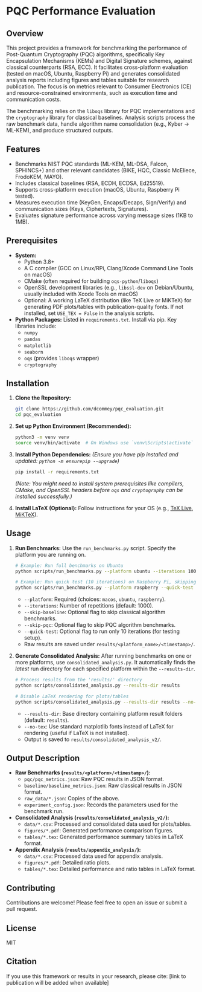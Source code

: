 # PQC Performance Evaluation

## Overview

This project provides a framework for benchmarking the performance of Post-Quantum Cryptography (PQC) algorithms, specifically Key Encapsulation Mechanisms (KEMs) and Digital Signature schemes, against classical counterparts (RSA, ECC). It facilitates cross-platform evaluation (tested on macOS, Ubuntu, Raspberry Pi) and generates consolidated analysis reports including figures and tables suitable for research publication. The focus is on metrics relevant to Consumer Electronics (CE) and resource-constrained environments, such as execution time and communication costs.

The benchmarking relies on the `liboqs` library for PQC implementations and the `cryptography` library for classical baselines. Analysis scripts process the raw benchmark data, handle algorithm name consolidation (e.g., Kyber -> ML-KEM), and produce structured outputs.

## Features

*   Benchmarks NIST PQC standards (ML-KEM, ML-DSA, Falcon, SPHINCS+) and other relevant candidates (BIKE, HQC, Classic McEliece, FrodoKEM, MAYO).
*   Includes classical baselines (RSA, ECDH, ECDSA, Ed25519).
*   Supports cross-platform execution (macOS, Ubuntu, Raspberry Pi tested).
*   Measures execution time (KeyGen, Encaps/Decaps, Sign/Verify) and communication sizes (Keys, Ciphertexts, Signatures).
*   Evaluates signature performance across varying message sizes (1KB to 1MB).

## Prerequisites

*   **System:**
    *   Python 3.8+
    *   A C compiler (GCC on Linux/RPi, Clang/Xcode Command Line Tools on macOS)
    *   CMake (often required for building `oqs-python`/`liboqs`)
    *   OpenSSL development libraries (e.g., `libssl-dev` on Debian/Ubuntu, usually included with Xcode Tools on macOS)
    *   Optional: A working LaTeX distribution (like TeX Live or MiKTeX) for generating PDF plots/tables with publication-quality fonts. If not installed, set `USE_TEX = False` in the analysis scripts.
*   **Python Packages:** Listed in `requirements.txt`. Install via pip. Key libraries include:
    *   `numpy`
    *   `pandas`
    *   `matplotlib`
    *   `seaborn`
    *   `oqs` (provides `liboqs` wrapper)
    *   `cryptography`

## Installation

1.  **Clone the Repository:**
    ```bash
    git clone https://github.com/dcommey/pqc_evaluation.git
    cd pqc_evaluation
    ```

2.  **Set up Python Environment (Recommended):**
    ```bash
    python3 -m venv venv
    source venv/bin/activate  # On Windows use `venv\Scripts\activate`
    ```

3.  **Install Python Dependencies:**
    *(Ensure you have pip installed and updated: `python -m ensurepip --upgrade`)*
    ```bash
    pip install -r requirements.txt
    ```
    *(Note: You might need to install system prerequisites like compilers, CMake, and OpenSSL headers before `oqs` and `cryptography` can be installed successfully.)*

4.  **Install LaTeX (Optional):** Follow instructions for your OS (e.g., [TeX Live](https://www.tug.org/texlive/), [MiKTeX](https://miktex.org/)).

## Usage

1.  **Run Benchmarks:**
    Use the `run_benchmarks.py` script. Specify the platform you are running on.
    ```bash
    # Example: Run full benchmarks on Ubuntu
    python scripts/run_benchmarks.py --platform ubuntu --iterations 1000

    # Example: Run quick test (10 iterations) on Raspberry Pi, skipping baseline
    python scripts/run_benchmarks.py --platform raspberry --quick-test --skip-baseline
    ```
    *   `--platform`: Required (choices: `macos`, `ubuntu`, `raspberry`).
    *   `--iterations`: Number of repetitions (default: 1000).
    *   `--skip-baseline`: Optional flag to skip classical algorithm benchmarks.
    *   `--skip-pqc`: Optional flag to skip PQC algorithm benchmarks.
    *   `--quick-test`: Optional flag to run only 10 iterations (for testing setup).
    *   Raw results are saved under `results/<platform_name>/<timestamp>/`.

2.  **Generate Consolidated Analysis:**
    After running benchmarks on one or more platforms, use `consolidated_analysis.py`. It automatically finds the *latest* run directory for each specified platform within the `--results-dir`.
    ```bash
    # Process results from the 'results/' directory
    python scripts/consolidated_analysis.py --results-dir results

    # Disable LaTeX rendering for plots/tables
    python scripts/consolidated_analysis.py --results-dir results --no-tex
    ```
    *   `--results-dir`: Base directory containing platform result folders (default: `results`).
    *   `--no-tex`: Use standard matplotlib fonts instead of LaTeX for rendering (useful if LaTeX is not installed).
    *   Output is saved to `results/consolidated_analysis_v2/`.

## Output Description

*   **Raw Benchmarks (`results/<platform>/<timestamp>/`):**
    *   `pqc/pqc_metrics.json`: Raw PQC results in JSON format.
    *   `baseline/baseline_metrics.json`: Raw classical results in JSON format.
    *   `raw_data/*.json`: Copies of the above.
    *   `experiment_config.json`: Records the parameters used for the benchmark run.
*   **Consolidated Analysis (`results/consolidated_analysis_v2/`):**
    *   `data/*.csv`: Processed and consolidated data used for plots/tables.
    *   `figures/*.pdf`: Generated performance comparison figures.
    *   `tables/*.tex`: Generated performance summary tables in LaTeX format.
*   **Appendix Analysis (`results/appendix_analysis/`):**
    *   `data/*.csv`: Processed data used for appendix analysis.
    *   `figures/*.pdf`: Detailed ratio plots.
    *   `tables/*.tex`: Detailed performance and ratio tables in LaTeX format.

## Contributing

Contributions are welcome! Please feel free to open an issue or submit a pull request.

## License

MIT

## Citation

If you use this framework or results in your research, please cite:
[link to publication will be added when available]
